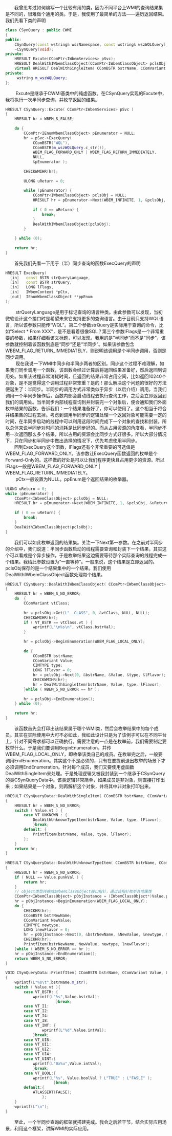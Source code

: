 &emsp;&emsp;我曾思考过如何编写一个比较有用的类，因为不同平台上WMI的查询结果集是不同的，很难做个通用的类。于是，我使用了最简单的方法——遍历返回结果。我们先看下类的声明  
```c++
class CSynQuery : public CWMI  
{  
public:  
    CSynQuery(const wstring& wszNamespace, const wstring& wszWQLQuery);  
    ~CSynQuery(void);  
private:  
    HRESULT Excute(CComPtr<IWbemServices> pSvc);  
    HRESULT DealWithIWbemClassObject(CComPtr<IWbemClassObject> pclsObj);  
    virtual HRESULT DealWithSingleItem( CComBSTR bstrName, CComVariant Value, CIMTYPE type, LONG lFlavor );  
private:  
     wstring m_wszWQLQuery;  
};  
```
&emsp;&emsp; Excute是继承于CWMI基类中的纯虚函数。在CSynQuery实现的Excute中，我将执行一次半同步查询，并枚举返回的结果。  

```c++
HRESULT CSynQuery::Excute( CComPtr<IWbemServices> pSvc )  
{  
    HRESULT hr = WBEM_S_FALSE;  
  
    do {  
        CComPtr<IEnumWbemClassObject> pEnumerator = NULL;  
        hr = pSvc->ExecQuery(   
            CComBSTR("WQL"),  
            CComBSTR(m_wszWQLQuery.c_str()),  
            WBEM_FLAG_FORWARD_ONLY | WBEM_FLAG_RETURN_IMMEDIATELY,  
            NULL,  
            &pEnumerator );  
  
        CHECKWMIHR(hr);  
  
        ULONG uReturn = 0;  
  
        while (pEnumerator) {  
            CComPtr<IWbemClassObject> pclsObj = NULL;  
            HRESULT hr = pEnumerator->Next(WBEM_INFINITE, 1, &pclsObj, &uReturn);  
  
            if ( 0 == uReturn) {  
                break;  
            }  
            DealWithIWbemClassObject(pclsObj);  
        }  
  
    } while (0);  
  
    return hr;    
}  
```

&emsp;&emsp;首先我们先看一下用于（半）同步查询的函数ExecQuery的声明  
```c++
HRESULT ExecQuery(  
  [in]   const BSTR strQueryLanguage,  
  [in]   const BSTR strQuery,  
  [in]   LONG lFlags,  
  [in]   IWbemContext *pCtx,  
  [out]  IEnumWbemClassObject **ppEnum  
);  
```
&emsp;&emsp; strQueryLanguage是用于标记查询的语言种类。由此参数可以发现，当初微软设计这个接口时是希望未来它支持更多的查询语言。由于目前只支持WQL语言，所以该参数只能传“WQL”。第二个参数strQuery是实际用于查询的命令，比如“Select * From XXX"，是不是看着很像SQL？第三个参数lFlags是一个非常重要的参数，如果仔细看该文标题，可以发现，我用的是”半同步“而不是“同步”，该参数就控制着该函数到底是“同步”还是“半同步”。如果该参数包含WBEM_FLAG_RETURN_IMMEDIATELY，则说明该调用是个半同步调用，否则是同步调用。  
&emsp;&emsp; 现在我说一下WMI中同步和半同步两者的区别。同步这个过程不难理解，如果我们同步调用一个函数，该函数会经过计算后将返回结果准备好，然后返回到调用处。如果该过程非常消耗时间，且返回的结果非常占用空间，比如返回10240个对象，是不是觉得这个调用过程非常笨重？是的！那么解决这个问题的很好的方法便诞生了：半同步。半同步的调用方式非常类似于异步（以后介绍）调用。当我们调用一个半同步操作后，函数内部会启动线程去执行查询工作，之后会立即返回到我们的调用处。当半同步内部线程查询到并封装完一个对象后，便会通知我们外面枚举结果的函数，告诉我们：一个结果准备好了，你可以使用了。这个相当于将合并结果集的过程去掉。考虑到调用半同步的逻辑处理一个返回对象可能需要一定的时间，在半同步启动的线程中可以利用这段时间完成下一个对象的查找和封装。所以总体来说半同步对时间的消耗是比同步好的。而从占用资源的角度看，半同步不用一次返回那么多个结果，所以占用的资源会比同步方式好很多。所以大部分情况下，只在同步和半同步中做出选择的情况下，优先考虑使用半同步。  
&emsp;&emsp;回到ExecQuery这个函数，lFlags还有个非常重要的可选值是WBEM_FLAG_FORWARD_ONLY。该参数让ExecQuery函数返回的枚举是个Forward-Only的。这样做的好处是可以让我们程序更快且占用更少的资源。所以lFlags一般是WBEM_FLAG_FORWARD_ONLY | WBEM_FLAG_RETURN_IMMEDIATELY。  
&emsp;&emsp; pCtx一般设置为NULL。ppEnum是个返回结果的枚举器。  
```c++
ULONG uReturn = 0;  
while (pEnumerator) {  
    CComPtr<IWbemClassObject> pclsObj = NULL;  
    HRESULT hr = pEnumerator->Next(WBEM_INFINITE, 1, &pclsObj, &uReturn);  
  
    if ( 0 == uReturn) {  
        break;  
    }  
    DealWithIWbemClassObject(pclsObj);  
}  
```

&emsp;&emsp;我们可以如此枚举返回的结果集。关注一下Next第一参数。在之前对半同步的介绍中，我们说道：半同步函数启动的线程需要查询和封装下一个结果，其实这个可以看成是个异步操作，于是枚举结果这边需要等待那个实际查询的线程完成一个结果。我给此参数设置为“一直等待”。一般来说，这个结果是立即返回的。pclsObj保存的是一个结果集中的一个结果。我们使用DealWithIWbemClassObject函数处理每个结果。  
```c++
HRESULT CSynQuery::DealWithIWbemClassObject( CComPtr<IWbemClassObject> pclsObj )  
{  
    HRESULT hr = WBEM_S_NO_ERROR;   
    do  {  
        CComVariant vtClass;   
  
        hr = pclsObj->Get(L"__CLASS", 0, &vtClass, NULL, NULL);   
        CHECKWMIHR(hr);  
        if ( VT_BSTR == vtClass.vt ) {  
            wprintf(L"\n%s\n", vtClass.bstrVal);  
        }  
  
        hr = pclsObj->BeginEnumeration(WBEM_FLAG_LOCAL_ONLY);  
  
        do {  
            CComBSTR bstrName;  
            CComVariant Value;  
            CIMTYPE type;  
            LONG lFlavor = 0;  
            hr = pclsObj->Next(0, &bstrName, &Value, &type, &lFlavor);  
            CHECKWMIHR(hr);  
            hr = DealWithSingleItem(bstrName, Value, type, lFlavor);              
        }while ( WBEM_S_NO_ERROR == hr );  
  
        hr = pclsObj->EndEnumeration();  
    } while (0);  
  
    return hr;  
}  
```
&emsp;&emsp;该函数首先会打印出该结果属于哪个WMI类，然后会枚举结果中的每个成员。其实在实际使用中大可不必如此，我如此设计只是为了该例子可以在不同平台上，针对不同需求都可以正确执行。需要注意的一点是在枚举前，我们需要制定要枚举什么。于是我们要调用BeginEnumeration，并传WBEM_FLAG_LOCAL_ONLY，即枚举该类自己的成员。在枚举完之后，一般要调用EndEnumeration。其实这个不是必须的，只有在要提前退出枚举的场景下才必须调用EndEnumeration。针对每个成员，我们又要使用虚函数DealWithSingleItem来处理。于是处理逻辑又被我封装到一个继承于CSynQuery的类CSynQueryData中。该类逻辑非常简单，如果成员是非对象，则直接打印出来；如果结果是一个对象，则再解析这个对象，并将其中非对象打印出来。  

```c++
HRESULT CSynQueryData::DealWithSingleItem( CComBSTR bstrName, CComVariant Value, CIMTYPE type, LONG lFlavor )  
{  
    HRESULT hr = WBEM_S_NO_ERROR;   
    switch ( Value.vt ) {  
        case VT_UNKNOWN : {  
            DealWithUnknownTypeItem(bstrName, Value, type, lFlavor);  
            }break;  
        default: {  
            PrintfItem(bstrName, Value, type, lFlavor);  
        };  
    }  
    return hr;  
}  
  
HRESULT CSynQueryData::DealWithUnknownTypeItem( CComBSTR bstrName, CComVariant Value, CIMTYPE type, LONG lFlavor )  
{  
    HRESULT hr = WBEM_S_NO_ERROR;  
    if ( NULL == Value.punkVal ) {  
        return hr;  
    }  
    // object类型转换成IWbemClassObject接口指针，通过该指针枚举其他属性  
    CComPtr<IWbemClassObject> pObjInstance = (IWbemClassObject*)Value.punkVal;  
    hr = pObjInstance->BeginEnumeration(WBEM_FLAG_LOCAL_ONLY);  
    do {  
        CHECKHR(hr);  
        CComBSTR bstrNewName;  
        CComVariant NewValue;  
        CIMTYPE newtype;  
        LONG lnewFlavor = 0;  
        hr = pObjInstance->Next(0, &bstrNewName, &NewValue, &newtype, &lnewFlavor);  
        CHECKHR(hr);  
        PrintfItem(bstrNewName, NewValue, newtype, lnewFlavor);  
    }while ( WBEM_S_NO_ERROR == hr );  
    hr = pObjInstance->EndEnumeration();  
    return WBEM_S_NO_ERROR;  
}  
  
VOID CSynQueryData::PrintfItem( CComBSTR bstrName, CComVariant Value, CIMTYPE type, LONG lFlavor )  
{  
    wprintf(L"%s\t",bstrName.m_str);  
    switch ( Value.vt ){  
        case VT_BSTR: {  
            wprintf(L"%s",Value.bstrVal);          
                      }break;  
        case VT_I1:  
        case VT_I2:  
        case VT_I4:  
        case VT_I8:   
        case VT_INT: {  
                wprintf(L"%d",Value.intVal);   
            }break;  
        case VT_UI8:  
        case VT_UI1:      
        case VT_UI2:  
        case VT_UI4:  
        case VT_UINT:{  
            wprintf(L"0x%u",Value.intVal);       
            }break;  
        case VT_BOOL:{  
            wprintf(L"%s", Value.boolVal ? L"TRUE" : L"FASLE" );  
                     }break;  
        default:{  
            ATLASSERT(FALSE);  
                };  
    }  
    wprintf(L"\n");  
}  
```
 &emsp;&emsp;至此，一个半同步查询的框架就搭建完成。我会之后若干节，结合实际应用场景，利用这个框架，讲解WMI的实际应用。